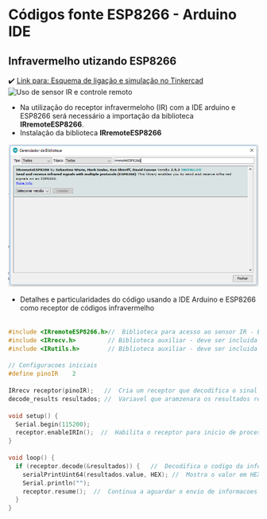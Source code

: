 # Códigos fonte ESP8266 - Arduino IDE

Infravermelho utizando ESP8266
------

:heavy_check_mark: [Link para: Esquema de ligação e simulação no Tinkercad](https://www.tinkercad.com/things/0rbIx4AF0Nc)
![Uso de sensor IR e controle remoto](https://csg.tinkercad.com/things/0rbIx4AF0Nc/t725.png?rev=1541075331212000000&s=d10c875abfeb46cf1f059a8de10aafd7&v=1&type=circuits)

* Na utilização do receptor infravermeloho (IR) com a IDE arduino e ESP8266 será necessário a importação da biblioteca **IRremoteESP8266**.
* Instalação da biblioteca **IRremoteESP8266**

![Instalação IRremoteESP8266](../../../Imagens/IR.png)

* Detalhes e particularidades do código usando a IDE Arduino e ESP8266 como receptor de códigos infravermelho

```c++

#include <IRremoteESP8266.h>//  Biblioteca para acesso ao sensor IR - ESP8266
#include <IRrecv.h>         // Biblioteca auxiliar - deve ser incluida junto com a IRremoteESP8266
#include <IRutils.h>        // Biblioteca auxiliar - deve ser incluida junto com a IRremoteESP8266

// Configuracoes iniciais
#define pinoIR    2

IRrecv receptor(pinoIR);   //  Cria um receptor que decodifica o sinal do sensor IR - codigos do controle remoto
decode_results resultados; //  Variavel que aramzenara os resultados recebidos

void setup() {
  Serial.begin(115200);
  receptor.enableIRIn();  //  Habilita o receptor para inicio de processamento dos codigos recebidos do emissor IR
}

void loop() {
  if (receptor.decode(&resultados)) {   //  Decodifica o codigo da informacao enviada pelo emissor IR
    serialPrintUint64(resultados.value, HEX); //  Mostra o valor em HEX do resultado recebido
    Serial.println("");
    receptor.resume();  //  Continua a aguardar o envio de informacoes peso emissor IR
  }
}

```
